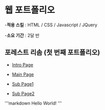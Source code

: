 # 웹 포트폴리오

-**적용 스킬** : HTML / CSS / Javascript / JQuery

-**소요 기간** : 2달 반

## 포레스트 리솜 (첫 번째 포트폴리오)
- [Intro Page](https://jeonggeunim.github.io/portfolio/risom/index.html)

- [Main Page](https://jeonggeunim.github.io/portfolio/risom/indexForest.html)

- [Sub Page1](https://jeonggeunim.github.io/portfolio/risom/conceptForest.html)

- [Sub Page2](https://jeonggeunim.github.io/portfolio/risom/have9Forest.html)

'''markdown
Hello World!
'''
